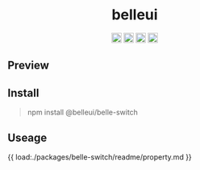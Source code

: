 <!-- ⚠️ This README has been generated from the file(s) "/Users/wusong/Code/github-project/belleui/packages/belle-switch/readme/blueprint.md" ⚠️--><h1 align="center">belleui</h1>

<p align="center">
		<a href="https://npmcharts.com/compare/@belleui/belle-switch?minimal=true"><img alt="Downloads per month" src="https://img.shields.io/npm/dm/@belleui/belle-switch.svg" height="20"/></a>
<a href="https://www.npmjs.com/package/@belleui/belle-switch"><img alt="NPM Version" src="https://img.shields.io/npm/v/@belleui/belle-switch.svg" height="20"/></a>
<a href="https://github.com/belleui/belleui/blob/master/packages/belle-switch"><img alt="TypeScript" src="https://img.shields.io/npm/types/@belleui/belle-switch" height="20"/></a>
<a href="https://www.webcomponents.org/element/@belleui/belle-switch"><img alt="Published on webcomponents.org" src="https://img.shields.io/badge/webcomponents.org-published-blue.svg" height="20"/></a>
	</p>



[](#preview)

## Preview

[](#install)

## Install

> npm install @belleui/belle-switch


[](#useage)

## Useage

{{ load:./packages/belle-switch/readme/property.md }}
